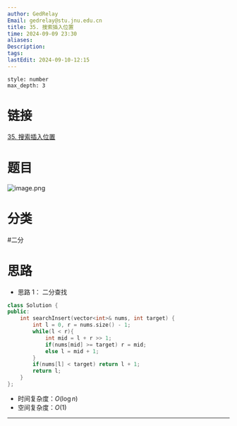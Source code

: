 ```yaml
---
author: GedRelay
Email: gedrelay@stu.jnu.edu.cn
title: 35. 搜索插入位置
time: 2024-09-09 23:30
aliases: 
Description: 
tags: 
lastEdit: 2024-09-10-12:15
---
```


```toc
style: number
max_depth: 3
```

# 链接
[35. 搜索插入位置](https://leetcode.cn/problems/search-insert-position/) 

# 题目
![image.png](https://ged-pic-bed.oss-cn-guangzhou.aliyuncs.com/img/202409092330290.png)


# 分类
#二分

# 思路
- 思路 1：
二分查找

```cpp
class Solution {
public:
    int searchInsert(vector<int>& nums, int target) {
        int l = 0, r = nums.size() - 1;
        while(l < r){
            int mid = l + r >> 1;
            if(nums[mid] >= target) r = mid;
            else l = mid + 1;
        }
        if(nums[l] < target) return l + 1;
        return l;
    }
};
```


- 时间复杂度：${O\left( \log n \right)  }$ 
- 空间复杂度：${O\left( 1 \right)  }$ 


---

